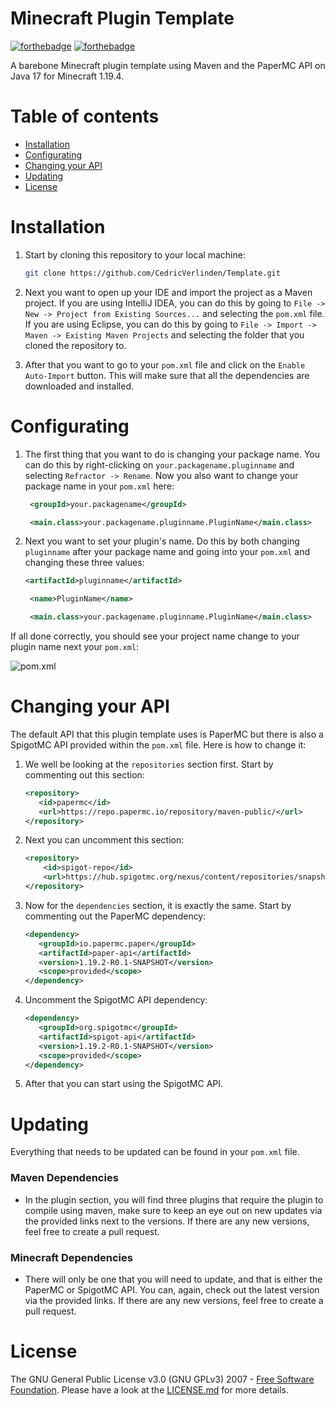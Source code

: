 # Minecraft Plugin Template

[![forthebadge](https://forthebadge.com/images/badges/made-with-java.svg)](https://forthebadge.com)
[![forthebadge](http://forthebadge.com/images/badges/built-with-love.svg)](http://forthebadge.com)

A barebone Minecraft plugin template using Maven and the PaperMC API on Java 17 for Minecraft 1.19.4.

# Table of contents

- [Installation](#installation)
- [Configurating](#configurating)
- [Changing your API](#Changing-your-API)
- [Updating](#Updating)
- [License](#license)

# Installation

1. Start by cloning this repository to your local machine:

    ```bash
   git clone https://github.com/CedricVerlinden/Template.git
   ```

2. Next you want to open up your IDE and import the project as a Maven project. If you are using IntelliJ IDEA, you can do this by going to `File -> New -> Project from Existing Sources...` and selecting the `pom.xml` file. If you are using Eclipse, you can do this by going to `File -> Import -> Maven -> Existing Maven Projects` and selecting the folder that you cloned the repository to.

3. After that you want to go to your `pom.xml` file and click on the `Enable Auto-Import` button. This will make sure
   that all the dependencies are downloaded and installed.

# Configurating

1. The first thing that you want to do is changing your package name. You can do this by right-clicking
   on `your.packagename.pluginname` and selecting `Refractor -> Rename`. Now you also want to change your package name
   in your `pom.xml` here:

   ```xml
    <groupId>your.packagename</groupId>
    ```

   ```xml
    <main.class>your.packagename.pluginname.PluginName</main.class>
   ```


2. Next you want to set your plugin's name. Do this by both changing `pluginname` after your package name and going into
   your `pom.xml` and changing these three values:

    ```xml
    <artifactId>pluginname</artifactId>
   ```

   ```xml
    <name>PluginName</name>
   ```

   ```xml
    <main.class>your.packagename.pluginname.PluginName</main.class>
   ```

If all done correctly, you should see your project name change to your plugin name next your `pom.xml`:

![pom.xml](https://i.imgur.com/h2lHivk.png)

# Changing your API

The default API that this plugin template uses is PaperMC but there is also a SpigotMC API provided within the `pom.xml`
file. Here is how to change it:

1. We well be looking at the `repositories` section first. Start by commenting out this section:
    ```xml
   <repository>
       <id>papermc</id>
       <url>https://repo.papermc.io/repository/maven-public/</url>
   </repository>
   ```

2. Next you can uncomment this section:
    ```xml
    <repository>
        <id>spigot-repo</id>
        <url>https://hub.spigotmc.org/nexus/content/repositories/snapshots/</url>
    </repository>
   ```

3. Now for the `dependencies` section, it is exactly the same. Start by commenting out the PaperMC dependency:
    ```xml
   <dependency>
       <groupId>io.papermc.paper</groupId>
       <artifactId>paper-api</artifactId>
       <version>1.19.2-R0.1-SNAPSHOT</version>
       <scope>provided</scope>
   </dependency>
   ```

4. Uncomment the SpigotMC API dependency:
    ```xml
   <dependency>
       <groupId>org.spigotmc</groupId>
       <artifactId>spigot-api</artifactId>
       <version>1.19.2-R0.1-SNAPSHOT</version>
       <scope>provided</scope>
   </dependency>
   ```

5. After that you can start using the SpigotMC API.

# Updating
Everything that needs to be updated can be found in your `pom.xml` file.

### Maven Dependencies
* In the plugin section, you will find three plugins that require the plugin to compile using maven, make sure to keep
  an eye out on new updates via the provided links next to the versions. If there are any new versions, feel free to create a pull request.

### Minecraft Dependencies
* There will only be one that you will need to update, and that is either the PaperMC or SpigotMC API. You can, again,
  check out the latest version via the provided links. If there are any new versions, feel free to create a pull request.

# License
The GNU General Public License v3.0 (GNU GPLv3) 2007 - [Free Software Foundation](https://fsf.org/).
Please have a look at the [LICENSE.md](LICENSE.md) for more details.
